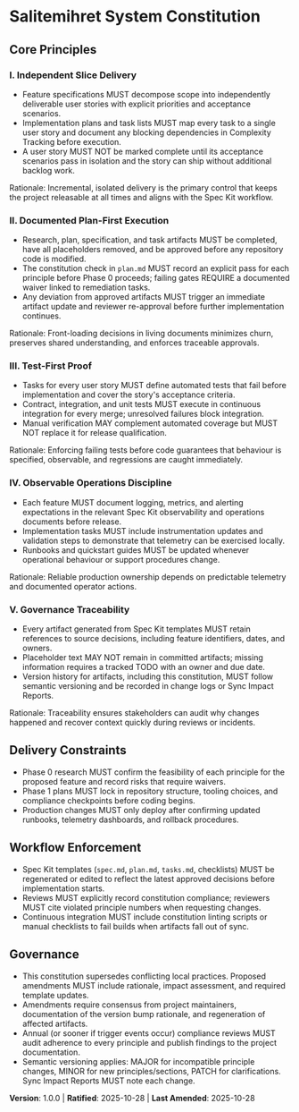 <!--
Sync Impact Report
Version change: 0.0.0 → 1.0.0
Modified principles:
- (new) → I. Independent Slice Delivery
- (new) → II. Documented Plan-First Execution
- (new) → III. Test-First Proof
- (new) → IV. Observable Operations Discipline
- (new) → V. Governance Traceability
Added sections:
- Delivery Constraints
- Workflow Enforcement
Removed sections:
- None
Templates requiring updates:
- .specify/templates/plan-template.md ✅ updated
- .specify/templates/spec-template.md ✅ updated
- .specify/templates/tasks-template.md ✅ updated
Follow-up TODOs:
- None
-->

# Salitemihret System Constitution

## Core Principles

### I. Independent Slice Delivery
- Feature specifications MUST decompose scope into independently deliverable user stories with explicit priorities and acceptance scenarios.
- Implementation plans and task lists MUST map every task to a single user story and document any blocking dependencies in Complexity Tracking before execution.
- A user story MUST NOT be marked complete until its acceptance scenarios pass in isolation and the story can ship without additional backlog work.

Rationale: Incremental, isolated delivery is the primary control that keeps the project releasable at all times and aligns with the Spec Kit workflow.

### II. Documented Plan-First Execution
- Research, plan, specification, and task artifacts MUST be completed, have all placeholders removed, and be approved before any repository code is modified.
- The constitution check in `plan.md` MUST record an explicit pass for each principle before Phase 0 proceeds; failing gates REQUIRE a documented waiver linked to remediation tasks.
- Any deviation from approved artifacts MUST trigger an immediate artifact update and reviewer re-approval before further implementation continues.

Rationale: Front-loading decisions in living documents minimizes churn, preserves shared understanding, and enforces traceable approvals.

### III. Test-First Proof
- Tasks for every user story MUST define automated tests that fail before implementation and cover the story's acceptance criteria.
- Contract, integration, and unit tests MUST execute in continuous integration for every merge; unresolved failures block integration.
- Manual verification MAY complement automated coverage but MUST NOT replace it for release qualification.

Rationale: Enforcing failing tests before code guarantees that behaviour is specified, observable, and regressions are caught immediately.

### IV. Observable Operations Discipline
- Each feature MUST document logging, metrics, and alerting expectations in the relevant Spec Kit observability and operations documents before release.
- Implementation tasks MUST include instrumentation updates and validation steps to demonstrate that telemetry can be exercised locally.
- Runbooks and quickstart guides MUST be updated whenever operational behaviour or support procedures change.

Rationale: Reliable production ownership depends on predictable telemetry and documented operator actions.

### V. Governance Traceability
- Every artifact generated from Spec Kit templates MUST retain references to source decisions, including feature identifiers, dates, and owners.
- Placeholder text MAY NOT remain in committed artifacts; missing information requires a tracked TODO with an owner and due date.
- Version history for artifacts, including this constitution, MUST follow semantic versioning and be recorded in change logs or Sync Impact Reports.

Rationale: Traceability ensures stakeholders can audit why changes happened and recover context quickly during reviews or incidents.

## Delivery Constraints

- Phase 0 research MUST confirm the feasibility of each principle for the proposed feature and record risks that require waivers.
- Phase 1 plans MUST lock in repository structure, tooling choices, and compliance checkpoints before coding begins.
- Production changes MUST only deploy after confirming updated runbooks, telemetry dashboards, and rollback procedures.

## Workflow Enforcement

- Spec Kit templates (`spec.md`, `plan.md`, `tasks.md`, checklists) MUST be regenerated or edited to reflect the latest approved decisions before implementation starts.
- Reviews MUST explicitly record constitution compliance; reviewers MUST cite violated principle numbers when requesting changes.
- Continuous integration MUST include constitution linting scripts or manual checklists to fail builds when artifacts fall out of sync.

## Governance

- This constitution supersedes conflicting local practices. Proposed amendments MUST include rationale, impact assessment, and required template updates.
- Amendments require consensus from project maintainers, documentation of the version bump rationale, and regeneration of affected artifacts.
- Annual (or sooner if trigger events occur) compliance reviews MUST audit adherence to every principle and publish findings to the project documentation.
- Semantic versioning applies: MAJOR for incompatible principle changes, MINOR for new principles/sections, PATCH for clarifications. Sync Impact Reports MUST note each change.

**Version**: 1.0.0 | **Ratified**: 2025-10-28 | **Last Amended**: 2025-10-28
